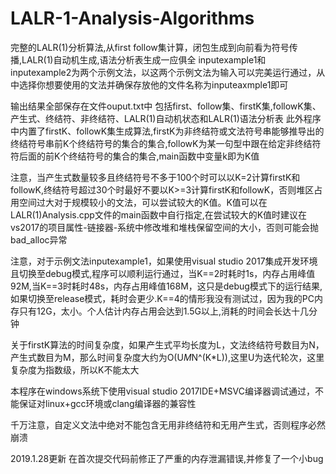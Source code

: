 # LALR-1-Analysis-Algorithms
完整的LALR(1)分析算法,从first follow集计算，闭包生成到向前看为符号传播,LALR(1)自动机生成,语法分析表生成一应俱全
inputexample1和inputexample2为两个示例文法，以这两个示例文法为输入可以完美运行通过，从中选择你想要使用的文法并确保存放他的文件名称为inputeaxmple1即可

输出结果全部保存在文件ouput.txt中 包括first、follow集、firstK集,followK集、产生式、终结符、非终结符、LALR(1)自动机状态和LALR(1)语法分析表
此外程序中内置了firstK、followK集生成算法,firstK为非终结符或文法符号串能够推导出的终结符号串前K个终结符号的集合的集合,followK为某一句型中跟在给定非终结符
符后面的前K个终结符号的集合的集合,main函数中变量k即为K值

注意，当产生式数量较多且终结符号不多于100个时可以以K=2计算firstK和followK,终结符号超过30个时最好不要以K>=3计算firstK和followK，否则堆区占用空间过大对于规模较小的文法，可以尝试较大的K值。K值可以在LALR(1)Analysis.cpp文件的main函数中自行指定,在尝试较大的K值时建议在vs2017的项目属性-链接器-系统中修改堆和堆栈保留空间的大小，否则可能会抛bad_alloc异常

注意，对于示例文法inputexample1，如果使用visual studio 2017集成开发环境且切换至debug模式,程序可以顺利运行通过，当K==2时耗时1s，内存占用峰值 92M,当K==3时耗时48s，内存占用峰值168M，这只是debug模式下的运行结果,如果切换至release模式，耗时会更少.K==4的情形我没有测试过，因为我的PC内存只有12G，太小。个人估计内存占用会达到1.5G以上,消耗的时间会长达十几分钟

关于firstK算法的时间复杂度，如果产生式平均长度为L，文法终结符号数目为N，产生式数目为M，那么时间复杂度大约为O(U*M*N^(K*L)),这里U为迭代轮次，这里复杂度为指数级，所以K不能太大

本程序在windows系统下使用visual studio 2017IDE+MSVC编译器调试通过，不能保证对linux+gcc环境或clang编译器的兼容性

千万注意，自定义文法中绝对不能包含无用非终结符和无用产生式，否则程序必然崩溃

2019.1.28更新
在首次提交代码前修正了严重的内存泄漏错误,并修复了一个小bug
